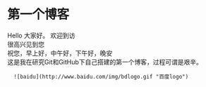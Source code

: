 第一个博客
====
  Hello 大家好。
  欢迎到访  
  很高兴见到您  
  祝您，早上好，中午好，下午好，晚安  
  这是我在研究Git和GitHub下自己搭建的第一个博客，过程可谓是艰辛。
    
      ![baidu](http://www.baidu.com/img/bdlogo.gif "百度logo") 

